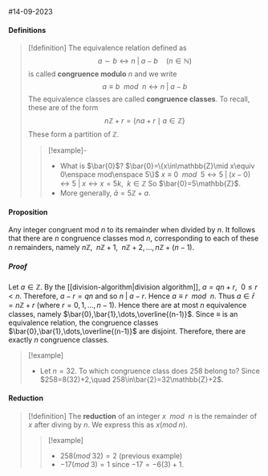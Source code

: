 #14-09-2023 
#### Definitions

>[!definition]
>The equivalence relation defined as
>$$a\sim b\leftrightarrow n\;\vert\;a-b\quad(n\in\mathbb{N})$$
>is called **congruence modulo** $n$ and we write
>$$a\equiv b\enspace mod\enspace n \leftrightarrow n\;\vert\;a-b$$
>The equivalence classes are called **congruence classes**. To recall, these are of the form
>$$n\mathbb{Z}+r=\{na+r\mid a\in\mathbb{Z}\}$$
>These form a partition of $\mathbb{Z}$.
>>[!example]-
>>- What is $\bar{0}$?
>>$\bar{0}=\{x\in\mathbb{Z}\mid x\equiv 0\enspace mod\enspace 5\}$
>>$x\equiv0\enspace mod\enspace 5\leftrightarrow 5\;\vert\;(x-0) \leftrightarrow 5\;\vert\;x \leftrightarrow x=5k,\enspace k\in\mathbb{Z}$
>>So $\bar{0}=5\mathbb{Z}$.
>>- More generally, $\bar{a}=5\mathbb{Z}+a$.

#### Proposition
Any integer congruent mod $n$ to its remainder when divided by $n$. It follows that there are $n$ congruence classes mod $n$, corresponding to each of these $n$ remainders, namely $n\mathbb{Z},\enspace n\mathbb{Z}+1,\enspace n\mathbb{Z}+2,\dots,n\mathbb{Z}+(n-1)$.
##### Proof
Let $a\in\mathbb{Z}$. By the [[division-algorithm|division algorithm]], $a=qn+r,\enspace 0\leq r<n$. Therefore, $a-r=qn$ and so $n\;\vert\; a-r$. Hence $a\equiv r\enspace mod\enspace n$.
Thus $a\in\bar{r}=n\mathbb{Z}+r$ (where $r=0,1,\dots,n-1$). Hence there are at most $n$ equivalence classes, namely $\bar{0},\bar{1},\dots,\overline{(n-1)}$.
Since $\equiv$ is an equivalence relation, the congruence classes $\bar{0},\bar{1},\dots,\overline{(n-1)}$ are disjoint. Therefore, there are exactly $n$ congruence classes.

>[!example]
>- Let $n=32$. To which congruence class does $258$ belong to?
>Since $258=8(32)+2,\quad 258\in\bar{2}=32\mathbb{Z}+2$.


#### Reduction
>[!definition]
>The **reduction** of an integer $x\enspace mod\enspace n$ is the remainder of $x$ after diving by $n$. We express this as $x(mod\;n)$.
>>[!example]
>>- $258(mod\;32)=2$ (previous example)
>>- $-17(mod\;3)=1$ since $-17=-6(3)+1$.
